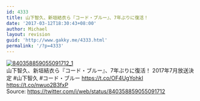 ```yaml
---
id: 4333
title: 山下智久、新垣結衣ら『コード・ブルー』、7年ぶりに復活！
date: '2017-03-12T18:30:43+08:00'
author: Michael
layout: revision
guid: 'http://www.gakky.me/4333.html'
permalink: '/?p=4333'
---
```


[![840358859055091712_1](http://www.yui-aragaki.org/wp-content/uploads/2017/03/840358859055091712_1.jpg)](http://www.yui-aragaki.org/wp-content/uploads/2017/03/840358859055091712_1.jpg)  
山下智久、新垣結衣ら『コード・ブルー』、7年ぶりに復活！ 2017年7月放送決定 #山下智久 #コード・ブルー https://t.co/OF4UgYohkI https://t.co/nwuo2B3fxP  
Source: <https://twitter.com/i/web/status/840358859055091712>